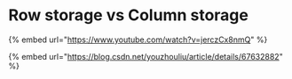 # Row storage vs Column storage

{% embed url="https://www.youtube.com/watch?v=jerczCx8nmQ" %}

{% embed url="https://blog.csdn.net/youzhouliu/article/details/67632882" %}




